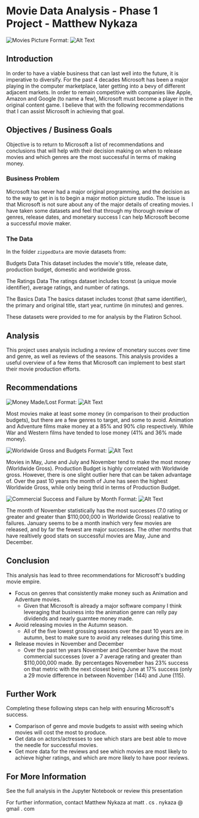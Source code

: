 # Movie Data Analysis - Phase 1 Project - Matthew Nykaza

![Movies Picture](/Users/matthewnykaza/Documents/Flatiron/Phase-1-Project/dsc-phase-1-project-online/2ac566bdad689373d124ed45b5b70209.png)
Format: ![Alt Text](url)

## Introduction

In order to have a viable business that can last well into the future, it is imperative to diversify. For the past 4 decades Microsoft has been a major playing in the computer marketplace, later getting into a bevy of different adjacent markets. In order to remain competitive with companies like Apple, Amazon and Google (to name a few), Microsoft must become a player in the original content game. I believe that with the following recommendations that I can assist Microsoft in achieving that goal. 

## Objectives / Business Goals

Objective is to return to Microsoft a list of recommendations and conclusions that will help with their decision making on when to release movies and which genres are the most successful in terms of making money. 

### Business Problem

Microsoft has never had a major original programming, and the decision as to the way to get in is to begin a major motion picture studio. The issue is that Microsoft is not sure about any of the major details of creating movies. I have taken some datasets and feel that through my thorough review of genres, release dates, and monetary success I can help Microsoft become a successful movie maker. 

### The Data

In the folder `zippedData` are movie datasets from:

Budgets Data
This dataset includes the movie's title, release date, production budget, domestic and worldwide gross. 

The Ratings Data
The ratings dataset includes tconst (a unique movie identifier), average ratings, and number of ratings.

The Basics Data
The basics dataset includes tconst (that same identifier), the primary and original title, start year, runtime (in minutes) and genres.

These datasets were provided to me for analysis by the Flatiron School. 

## Analysis

This project uses analysis including a review of monetary succes over time and genre, as well as reviews of the seasons. This analysis provides a useful overview of a few items that Microsoft can implement to best start their movie production efforts.

## Recommendations

![Money Made/Lost](/Users/matthewnykaza/Documents/Flatiron/Phase-1-Project/dsc-phase-1-project-online/moneymadevsmoneylost.png)
Format: ![Alt Text](url)
 
Most movies make at least some money (in comparison to their production budgets), but there are a few genres to target, and some to avoid. Animation and Adventure films make money at a 85% and 90% clip respectively. While War and Western films have tended to lose money (41% and 36% made money). 

![Worldwide Gross and Budgets](/Users/matthewnykaza/Documents/Flatiron/Phase-1-Project/dsc-phase-1-project-online/worldwidegrossandbudgetbyseason.png)
Format: ![Alt Text](url)

Movies in May, June and July and November tend to make the most money (Worldwide Gross). Production Budget is highly correlated with Worldwide gross. However, there is one slight outlier here that can be taken advantage of. Over the past 10 years the month of June has seen the highest Worldwide Gross, while only being thrid in terms of Production Budget. 

![Commercial Success and Failure by Month](/Users/matthewnykaza/Documents/Flatiron/Phase-1-Project/dsc-phase-1-project-online/commercialsuccessesvsfailuresbymonth.png)
Format: ![Alt Text](url)

The month of November statistically has the most successes (7.0 rating or greater and greater than $110,000,000 in Worldwide Gross) realative to failures. January seems to be a month inwhich very few movies are released, and by far the fewest are major successes. The other months that have realtively good stats on successful movies are May, June and December. 

## Conclusion

This analysis has lead to three recommendations for Microsoft's budding movie empire.

- Focus on genres that consistently make money such as Animation and Adventure movies. 
    - Given that Microsoft is already a major software company I think leveraging that business into the animation genre can relly pay dividends and nearly guarntee money made.
- Avoid releasing movies in the Autumn season. 
    - All of the five lowest grossing seasons over the past 10 years are in autumn, best to make sure to avoid any releases during this time.
- Release movies in November and December
    - Over the past ten years November and December have the most commercial successes (over a 7 average rating and greater than $110,000,000 made. By percentages Novemeber has 23% success on that metric with the next closest being June at 17% success (only a 29 movie difference in between November (144) and June (115).

## Further Work

Completing these following steps can help with ensuring Microsoft's success. 
- Comparison of genre and movie budgets to assist with seeing which movies will cost the most to produce.
- Get data on actors/actresses to see which stars are best able to move the needle for successful movies.
- Get more data for the reviews and see which movies are most likely to achieve higher ratings, and which are more likely to have poor reviews.

## For More Information
See the full analysis in the Jupyter Notebook or review this presentation 

For further information, contact Matthew Nykaza at matt . cs . nykaza @ gmail . com